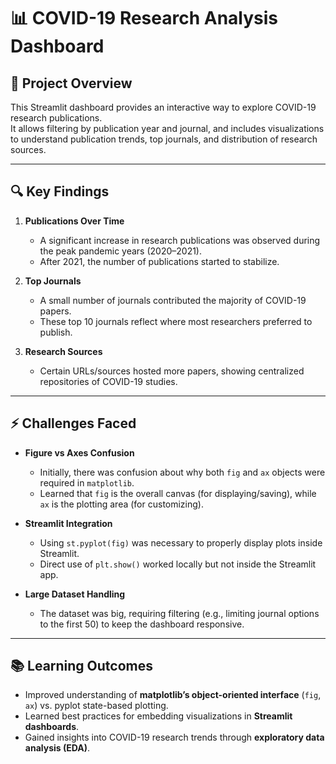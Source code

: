 # 📊 COVID-19 Research Analysis Dashboard  

## 📝 Project Overview  
This Streamlit dashboard provides an interactive way to explore COVID-19 research publications.  
It allows filtering by publication year and journal, and includes visualizations to understand publication trends, top journals, and distribution of research sources.  

---

## 🔍 Key Findings  
1. **Publications Over Time**  
   - A significant increase in research publications was observed during the peak pandemic years (2020–2021).  
   - After 2021, the number of publications started to stabilize.  

2. **Top Journals**  
   - A small number of journals contributed the majority of COVID-19 papers.  
   - These top 10 journals reflect where most researchers preferred to publish.  

3. **Research Sources**  
   - Certain URLs/sources hosted more papers, showing centralized repositories of COVID-19 studies.  

---

## ⚡ Challenges Faced  
- **Figure vs Axes Confusion**  
  - Initially, there was confusion about why both `fig` and `ax` objects were required in `matplotlib`.  
  - Learned that `fig` is the overall canvas (for displaying/saving), while `ax` is the plotting area (for customizing).  

- **Streamlit Integration**  
  - Using `st.pyplot(fig)` was necessary to properly display plots inside Streamlit.  
  - Direct use of `plt.show()` worked locally but not inside the Streamlit app.  

- **Large Dataset Handling**  
  - The dataset was big, requiring filtering (e.g., limiting journal options to the first 50) to keep the dashboard responsive.  

---

## 📚 Learning Outcomes  
- Improved understanding of **matplotlib’s object-oriented interface** (`fig`, `ax`) vs. pyplot state-based plotting.  
- Learned best practices for embedding visualizations in **Streamlit dashboards**.  
- Gained insights into COVID-19 research trends through **exploratory data analysis (EDA)**.  
